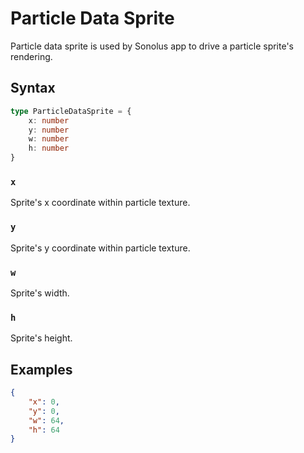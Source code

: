 # Particle Data Sprite

Particle data sprite is used by Sonolus app to drive a particle sprite's rendering.

## Syntax

```ts
type ParticleDataSprite = {
    x: number
    y: number
    w: number
    h: number
}
```

### `x`

Sprite's x coordinate within particle texture.

### `y`

Sprite's y coordinate within particle texture.

### `w`

Sprite's width.

### `h`

Sprite's height.

## Examples

```json
{
    "x": 0,
    "y": 0,
    "w": 64,
    "h": 64
}
```
